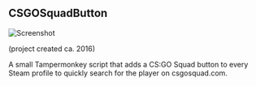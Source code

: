 ## CSGOSquadButton

![Screenshot](http://i.imgur.com/MlOSjS9.png)

(project created ca. 2016)

A small Tampermonkey script that adds a CS:GO Squad button to every Steam profile to quickly search for the player on csgosquad.com.